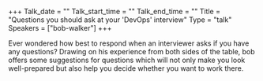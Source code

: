 +++
Talk_date = ""
Talk_start_time = ""
Talk_end_time = ""
Title = "Questions you should ask at your 'DevOps' interview"
Type = "talk"
Speakers = ["bob-walker"]
+++

Ever wondered how best to respond when an interviewer asks if you have any questions? Drawing on his experience from both sides of the table, bob offers some suggestions for questions which will not only make you look well-prepared but also help you decide whether you want to work there.



